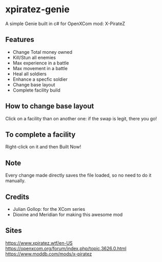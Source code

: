 # xpiratez-genie
A simple Genie built in c# for OpenXCom mod: X-PirateZ

## Features
- Change Total money owned
- Kill/Stun all enemies
- Max experience in a battle
- Max movement in a battle
- Heal all soldiers
- Enhance a specfic soldier
- Change base layout
- Complete facility build

## How to change base layout
Click on a facility than on another one: if the swap is legit, there you go!

## To complete a facility
Right-click on it and then Built Now!

## Note
Every change made directly saves the file loaded, so no need to do it manually.

## Credits
- Julian Gollop: for the XCom series
- Dioxine and Meridian for making this awesome mod

## Sites
https://www.xpiratez.wtf/en-US
https://openxcom.org/forum/index.php/topic,3626.0.html
https://www.moddb.com/mods/x-piratez
